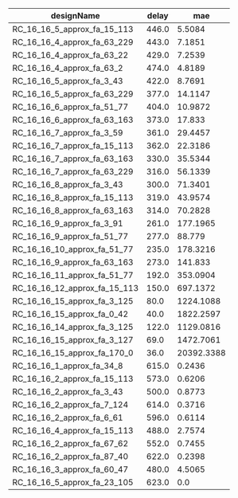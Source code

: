 | designName                   | delay | mae        |
| ---------------------------- | ----- | ---------- |
| RC_16_16_5_approx_fa_15_113  | 446.0 | 5.5084     |
| RC_16_16_4_approx_fa_63_229  | 443.0 | 7.1851     |
| RC_16_16_4_approx_fa_63_22   | 429.0 | 7.2539     |
| RC_16_16_4_approx_fa_63_2    | 474.0 | 4.8189     |
| RC_16_16_5_approx_fa_3_43    | 422.0 | 8.7691     |
| RC_16_16_5_approx_fa_63_229  | 377.0 | 14.1147    |
| RC_16_16_6_approx_fa_51_77   | 404.0 | 10.9872    |
| RC_16_16_6_approx_fa_63_163  | 373.0 | 17.833     |
| RC_16_16_7_approx_fa_3_59    | 361.0 | 29.4457    |
| RC_16_16_7_approx_fa_15_113  | 362.0 | 22.3186    |
| RC_16_16_7_approx_fa_63_163  | 330.0 | 35.5344    |
| RC_16_16_7_approx_fa_63_229  | 316.0 | 56.1339    |
| RC_16_16_8_approx_fa_3_43    | 300.0 | 71.3401    |
| RC_16_16_8_approx_fa_15_113  | 319.0 | 43.9574    |
| RC_16_16_8_approx_fa_63_163  | 314.0 | 70.2828    |
| RC_16_16_9_approx_fa_3_91    | 261.0 | 177.1965   |
| RC_16_16_9_approx_fa_51_77   | 277.0 | 88.779     |
| RC_16_16_10_approx_fa_51_77  | 235.0 | 178.3216   |
| RC_16_16_9_approx_fa_63_163  | 273.0 | 141.833    |
| RC_16_16_11_approx_fa_51_77  | 192.0 | 353.0904   |
| RC_16_16_12_approx_fa_15_113 | 150.0 | 697.1372   |
| RC_16_16_15_approx_fa_3_125  | 80.0  | 1224.1088  |
| RC_16_16_15_approx_fa_0_42   | 40.0  | 1822.2597  |
| RC_16_16_14_approx_fa_3_125  | 122.0 | 1129.0816  |
| RC_16_16_15_approx_fa_3_127  | 69.0  | 1472.7061  |
| RC_16_16_15_approx_fa_170_0  | 36.0  | 20392.3388 |
| RC_16_16_1_approx_fa_34_8    | 615.0 | 0.2436     |
| RC_16_16_2_approx_fa_15_113  | 573.0 | 0.6206     |
| RC_16_16_2_approx_fa_3_43    | 500.0 | 0.8773     |
| RC_16_16_2_approx_fa_7_124   | 614.0 | 0.3716     |
| RC_16_16_2_approx_fa_6_61    | 596.0 | 0.6114     |
| RC_16_16_4_approx_fa_15_113  | 488.0 | 2.7574     |
| RC_16_16_2_approx_fa_67_62   | 552.0 | 0.7455     |
| RC_16_16_2_approx_fa_87_40   | 622.0 | 0.2398     |
| RC_16_16_3_approx_fa_60_47   | 480.0 | 4.5065     |
| RC_16_16_5_approx_fa_23_105  | 623.0 | 0.0        |
